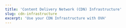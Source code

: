 ```yaml
---
title: 'Content Delivery Network (CDN) Infrastructure'
slug: cdn-infrastructure
excerpt: 'Use your CDN Infrastructure with OVH'
---
```


